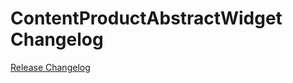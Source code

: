 # ContentProductAbstractWidget Changelog

[Release Changelog](https://github.com/spryker-shop/content-product-abstract-widget/releases)
